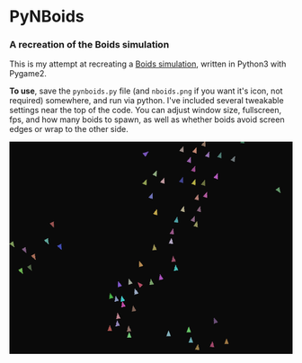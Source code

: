 # PyNBoids
### A recreation of the Boids simulation

This is my attempt at recreating a [Boids simulation](https://en.wikipedia.org/wiki/Boids "Wikipedia"), written in Python3 with Pygame2.

**To use**, save the `pynboids.py` file (and `nboids.png` if you want it's icon, not required) somewhere, and run via python.
I've included several tweakable settings near the top of the code. You can adjust window size, fullscreen, fps, and how many boids to spawn, as well as whether boids avoid screen edges or wrap to the other side.

![Preview](preview.gif "Preview")

